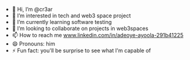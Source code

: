 - 👋 Hi, I’m @cr3ar
- 👀 I’m interested in tech and web3 space project
- 🌱 I’m currently learning software testing
- 💞️ I’m looking to collaborate on projects in web3spaces
- 📫 How to reach me www.linkedin.com/in/adeoye-ayoola-291b41225
- 😄 Pronouns: him
- ⚡ Fun fact: you'll be surprise to see what I'm capable of

<!---
cr3ar/cr3ar is a ✨ special ✨ repository because its `README.md` (this file) appears on your GitHub profile.
You can click the Preview link to take a look at your changes.
--->
